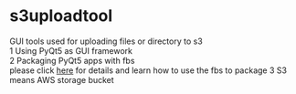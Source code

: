 # s3uploadtool
GUI tools used for uploading files or directory to s3 <br>
1 Using PyQt5 as GUI framework  <br>
2 Packaging PyQt5 apps with fbs <br>
   please click [here](https://www.learnpyqt.com/courses/packaging-and-distribution/packaging-pyqt5-apps-fbs/) for details and learn how to use the fbs to package
3 S3 means AWS storage bucket 

